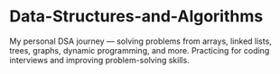 # Data-Structures-and-Algorithms
My personal DSA journey — solving problems from arrays, linked lists, trees, graphs, dynamic programming, and more. Practicing for coding interviews and improving problem-solving skills.
